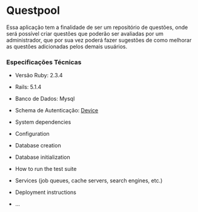 # Questpool

Essa aplicação tem a finalidade de ser um repositório de questões, onde será
possível criar questões que poderão ser avaliadas por um administrador, que
por sua vez poderá fazer sugestões de como melhorar as questões adicionadas pelos
demais usuários.   

### Especificações Técnicas

* Versão Ruby: 2.3.4

* Rails: 5.1.4

* Banco de Dados: Mysql

* Schema de Autenticação: [Device](https://github.com/plataformatec/devise)

* System dependencies

* Configuration

* Database creation

* Database initialization

* How to run the test suite

* Services (job queues, cache servers, search engines, etc.)

* Deployment instructions

* ...
